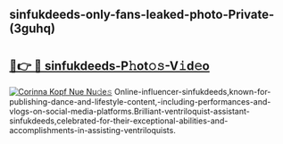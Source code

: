 ## sinfukdeeds-only-fans​-leaked-photo​-Private-(3guhq)


# <h2><a href="https://mediaupload.pro?title=sinfukdeeds&ref=git">🔗👉 🔴 sinfukdeeds-P𝚑ot𝚘𝚜-V𝚒d𝚎o</a></h2>

[![Corinna Kopf Nue Nu𝚍e𝚜](https://i.imgur.com/0qMVB7G.gif)](https://mediaupload.pro?title=sinfukdeeds&ref=git)
Online-influencer-sinfukdeeds,known-for-publishing-dance-and-lifestyle-content,-including-performances-and-vlogs-on-social-media-platforms.Brilliant-ventriloquist-assistant-sinfukdeeds,celebrated-for-their-exceptional-abilities-and-accomplishments-in-assisting-ventriloquists.  